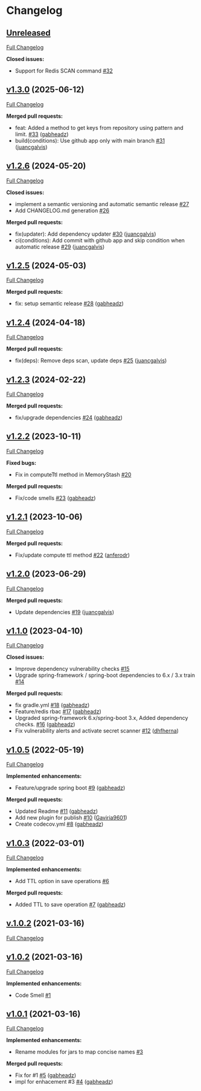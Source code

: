 # Changelog

## [Unreleased](https://github.com/bancolombia/bin-stash/tree/HEAD)

[Full Changelog](https://github.com/bancolombia/bin-stash/compare/v1.3.0...HEAD)

**Closed issues:**

- Support for Redis SCAN command [\#32](https://github.com/bancolombia/bin-stash/issues/32)

## [v1.3.0](https://github.com/bancolombia/bin-stash/tree/v1.3.0) (2025-06-12)

[Full Changelog](https://github.com/bancolombia/bin-stash/compare/v1.2.6...v1.3.0)

**Merged pull requests:**

- feat: Added a method to get keys from repository using pattern and limit. [\#33](https://github.com/bancolombia/bin-stash/pull/33) ([gabheadz](https://github.com/gabheadz))
- build\(conditions\): Use github app only with main branch [\#31](https://github.com/bancolombia/bin-stash/pull/31) ([juancgalvis](https://github.com/juancgalvis))

## [v1.2.6](https://github.com/bancolombia/bin-stash/tree/v1.2.6) (2024-05-20)

[Full Changelog](https://github.com/bancolombia/bin-stash/compare/v1.2.5...v1.2.6)

**Closed issues:**

- implement a semantic versioning and automatic semantic release  [\#27](https://github.com/bancolombia/bin-stash/issues/27)
- Add CHANGELOG.md generation [\#26](https://github.com/bancolombia/bin-stash/issues/26)

**Merged pull requests:**

- fix\(updater\): Add dependency updater [\#30](https://github.com/bancolombia/bin-stash/pull/30) ([juancgalvis](https://github.com/juancgalvis))
- ci\(conditions\): Add commit with github app and skip condition when automatic release [\#29](https://github.com/bancolombia/bin-stash/pull/29) ([juancgalvis](https://github.com/juancgalvis))

## [v1.2.5](https://github.com/bancolombia/bin-stash/tree/v1.2.5) (2024-05-03)

[Full Changelog](https://github.com/bancolombia/bin-stash/compare/v1.2.4...v1.2.5)

**Merged pull requests:**

- fix: setup semantic release [\#28](https://github.com/bancolombia/bin-stash/pull/28) ([gabheadz](https://github.com/gabheadz))

## [v1.2.4](https://github.com/bancolombia/bin-stash/tree/v1.2.4) (2024-04-18)

[Full Changelog](https://github.com/bancolombia/bin-stash/compare/v1.2.3...v1.2.4)

**Merged pull requests:**

- fix\(deps\): Remove deps scan, update deps [\#25](https://github.com/bancolombia/bin-stash/pull/25) ([juancgalvis](https://github.com/juancgalvis))

## [v1.2.3](https://github.com/bancolombia/bin-stash/tree/v1.2.3) (2024-02-22)

[Full Changelog](https://github.com/bancolombia/bin-stash/compare/v1.2.2...v1.2.3)

**Merged pull requests:**

- fix/upgrade dependencies [\#24](https://github.com/bancolombia/bin-stash/pull/24) ([gabheadz](https://github.com/gabheadz))

## [v1.2.2](https://github.com/bancolombia/bin-stash/tree/v1.2.2) (2023-10-11)

[Full Changelog](https://github.com/bancolombia/bin-stash/compare/v1.2.1...v1.2.2)

**Fixed bugs:**

- Fix in computeTtl method in MemoryStash [\#20](https://github.com/bancolombia/bin-stash/issues/20)

**Merged pull requests:**

- Fix/code smells [\#23](https://github.com/bancolombia/bin-stash/pull/23) ([gabheadz](https://github.com/gabheadz))

## [v1.2.1](https://github.com/bancolombia/bin-stash/tree/v1.2.1) (2023-10-06)

[Full Changelog](https://github.com/bancolombia/bin-stash/compare/v1.2.0...v1.2.1)

**Merged pull requests:**

- Fix/update compute ttl method [\#22](https://github.com/bancolombia/bin-stash/pull/22) ([anferodr](https://github.com/anferodr))

## [v1.2.0](https://github.com/bancolombia/bin-stash/tree/v1.2.0) (2023-06-29)

[Full Changelog](https://github.com/bancolombia/bin-stash/compare/v1.1.0...v1.2.0)

**Merged pull requests:**

- Update dependencies [\#19](https://github.com/bancolombia/bin-stash/pull/19) ([juancgalvis](https://github.com/juancgalvis))

## [v1.1.0](https://github.com/bancolombia/bin-stash/tree/v1.1.0) (2023-04-10)

[Full Changelog](https://github.com/bancolombia/bin-stash/compare/v1.0.5...v1.1.0)

**Closed issues:**

- Improve dependency vulnerability checks [\#15](https://github.com/bancolombia/bin-stash/issues/15)
- Upgrade spring-framework / spring-boot dependencies to 6.x / 3.x train [\#14](https://github.com/bancolombia/bin-stash/issues/14)

**Merged pull requests:**

- fix gradle.yml [\#18](https://github.com/bancolombia/bin-stash/pull/18) ([gabheadz](https://github.com/gabheadz))
- Feature/redis rbac [\#17](https://github.com/bancolombia/bin-stash/pull/17) ([gabheadz](https://github.com/gabheadz))
- Upgraded spring-framework 6.x/spring-boot 3.x, Added dependency checks. [\#16](https://github.com/bancolombia/bin-stash/pull/16) ([gabheadz](https://github.com/gabheadz))
- Fix vulnerability alerts and activate secret scanner [\#12](https://github.com/bancolombia/bin-stash/pull/12) ([dhfherna](https://github.com/dhfherna))

## [v1.0.5](https://github.com/bancolombia/bin-stash/tree/v1.0.5) (2022-05-19)

[Full Changelog](https://github.com/bancolombia/bin-stash/compare/v1.0.3...v1.0.5)

**Implemented enhancements:**

- Feature/upgrade spring boot [\#9](https://github.com/bancolombia/bin-stash/pull/9) ([gabheadz](https://github.com/gabheadz))

**Merged pull requests:**

- Updated Readme [\#11](https://github.com/bancolombia/bin-stash/pull/11) ([gabheadz](https://github.com/gabheadz))
-  Add new plugin for publish [\#10](https://github.com/bancolombia/bin-stash/pull/10) ([Gaviria9601](https://github.com/Gaviria9601))
- Create codecov.yml [\#8](https://github.com/bancolombia/bin-stash/pull/8) ([gabheadz](https://github.com/gabheadz))

## [v1.0.3](https://github.com/bancolombia/bin-stash/tree/v1.0.3) (2022-03-01)

[Full Changelog](https://github.com/bancolombia/bin-stash/compare/v.1.0.2...v1.0.3)

**Implemented enhancements:**

- Add TTL option in save operations [\#6](https://github.com/bancolombia/bin-stash/issues/6)

**Merged pull requests:**

- Added TTL to save operation [\#7](https://github.com/bancolombia/bin-stash/pull/7) ([gabheadz](https://github.com/gabheadz))

## [v.1.0.2](https://github.com/bancolombia/bin-stash/tree/v.1.0.2) (2021-03-16)

[Full Changelog](https://github.com/bancolombia/bin-stash/compare/v1.0.2...v.1.0.2)

## [v1.0.2](https://github.com/bancolombia/bin-stash/tree/v1.0.2) (2021-03-16)

[Full Changelog](https://github.com/bancolombia/bin-stash/compare/v1.0.1...v1.0.2)

**Implemented enhancements:**

- Code Smell [\#1](https://github.com/bancolombia/bin-stash/issues/1)

## [v1.0.1](https://github.com/bancolombia/bin-stash/tree/v1.0.1) (2021-03-16)

[Full Changelog](https://github.com/bancolombia/bin-stash/compare/4e63a4d9b6bb072a043ffc4e6925ec2914922369...v1.0.1)

**Implemented enhancements:**

- Rename modules for jars to map concise names [\#3](https://github.com/bancolombia/bin-stash/issues/3)

**Merged pull requests:**

- Fix for \#1 [\#5](https://github.com/bancolombia/bin-stash/pull/5) ([gabheadz](https://github.com/gabheadz))
- impl for enhacement \#3 [\#4](https://github.com/bancolombia/bin-stash/pull/4) ([gabheadz](https://github.com/gabheadz))



